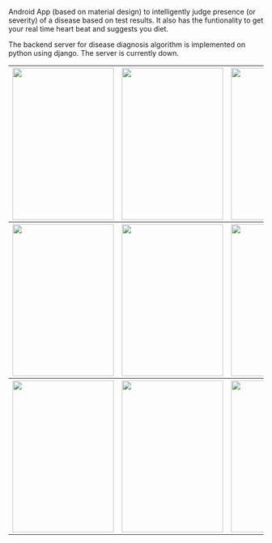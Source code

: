 Android App (based on material design) to intelligently judge presence (or severity) of a disease based on test results. It also has the funtionality to get your real time heart beat and suggests you diet.

The backend server for disease diagnosis algorithm is implemented on python using django. The server is currently down.

<table>
 <tr>
<th><img src="https://cloud.githubusercontent.com/assets/23610098/24502374/20ce2456-156b-11e7-9479-706e00c9437c.jpg" width="200" height="300"/></th>
<th><img src="https://cloud.githubusercontent.com/assets/23610098/24502375/20d0c79c-156b-11e7-88a0-5e69cfc4b00a.jpg" width="200" height="300"/></th>
<th><img src="https://cloud.githubusercontent.com/assets/23610098/24502376/20d3b9ac-156b-11e7-8cc5-e3bc0516513f.jpg" width="200" height="300"/></th>
<th><img src="https://cloud.githubusercontent.com/assets/23610098/24502377/20d46db6-156b-11e7-9727-3a8d83cef4d4.jpg" width="200" height="300"/></th>
 </tr>
  <tr>
<th><img src="https://cloud.githubusercontent.com/assets/23610098/24502379/20d7d6f4-156b-11e7-9c8d-6e4b9df50f1a.jpg" width="200" height="300"/></th>
<th><img src="https://cloud.githubusercontent.com/assets/23610098/24502378/20d7ca2e-156b-11e7-9ad6-af666bd87a45.png" width="200" height="300"/></th>
<th><img src="https://cloud.githubusercontent.com/assets/23610098/24502381/211528b0-156b-11e7-8a0a-25d551018c81.png" width="200" height="300"/></th>
<th><img src="https://cloud.githubusercontent.com/assets/23610098/24502382/2117c49e-156b-11e7-83fd-e73031ef7c24.png" width="200" height="300"/></th>
 </tr>
  <tr>
<th><img src="https://cloud.githubusercontent.com/assets/23610098/24502383/211cf5fe-156b-11e7-9bef-5dba27ca301b.png" width="200" height="300"/></th>
<th><img src="https://cloud.githubusercontent.com/assets/23610098/24502384/211d86b8-156b-11e7-9199-304b93ac2117.jpg" width="200" height="300"/></th>
<th><img src="https://cloud.githubusercontent.com/assets/23610098/24502385/211e8720-156b-11e7-88d6-f65a5d3f42a8.jpg" width="200" height="300"/></th>
<th><img src="https://cloud.githubusercontent.com/assets/23610098/24502386/211ea35e-156b-11e7-90e8-8d324ba2ed68.jpg" width="200" height="300"/></th>
 </tr>
</table>

